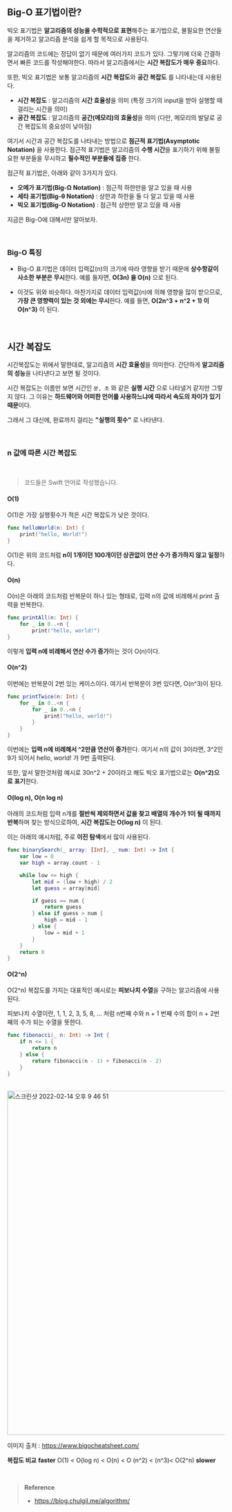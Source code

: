 ## Big-O 표기법이란?

빅오 표기법은 **알고리즘의 성능을 수학적으로 표현**해주는 표기법으로, 불필요한 연산들을 제거하고 알고리즘 분석을 쉽게 할 목적으로 사용된다. 

알고리즘의 코드에는 정답이 없기 때문에 여러가지 코드가 있다. 그렇기에 더욱 간결하면서 빠른 코드를 작성해야한다. 따라서 알고리즘에서는 **시간 복잡도가 매우 중요**하다.

또한, 빅오 표기법은 보통 알고리즘의 **시간 복잡도**와 **공간 복잡도** 를 나타내는데 사용된다.

- **시간 복잡도** : 알고리즘의 **시간 효율성**을 의미 (특정 크기의 input을 받아 실행할 때 걸리는 시간을 의미)
- **공간 복잡도** : 알고리즘의 **공간(메모리)의 효율성**을 의미 (다만, 메모리의 발달로 공간 복잡도의 중요성이 낮아짐)

여기서 시간과 공간 복잡도를 나타내는 방법으로 **점근적 표기법(Asymptotic Notation)** 을 사용한다. 점근적 표기법은 알고리즘의 **수행 시간**을 표기하기 위해 불필요한 부분들을 무시하고 **필수적인 부분들에 집중** 한다.

점근적 표기법은, 아래와 같이 3가지가 있다.
- **오메가 표기법(Big-Ω Notation)** : 점근적 하한만을 알고 있을 때 사용 
- **세타 표기법(Big-θ Notation)** : 상한과 하한을 둘 다 알고 있을 때 사용
- **빅오 표기법(Big-O Notation)** : 점근적 상한만 알고 있을 때 사용

지금은 Big-O에 대해서만 알아보자.

<br>

### Big-O 특징

- Big-O 표기법은 데이터 입력값(n)의 크기에 따라 영향을 받기 때문에 **상수항같이 사소한 부분은 무시**한다. 예를 들자면, **O(3n) 을 O(n)** 으로 된다.

-  이것도 위와 비슷하다. 마찬가지로 데이터 입력값(n)에 의해 영향을 많이 받으므로, **가장 큰 영향력이 있는 것 외에는 무시**한다. 예를 들면, **O(2n^3 + n^2 + 1) 이 O(n^3)** 이 된다.

<br>

## 시간 복잡도

시간복잡도는 위에서 말한대로, 알고리즘의 **시간 효율성**을 의미한다. 간단하게 **알고리즘의 성능**을 나타낸다고 보면 될 것이다.

시간 복잡도는 이름만 보면 시간인 `분, 초` 와 같은 **실행 시간** 으로 나타낼거 같지만 그렇지 않다. 그 이유는 **하드웨어와 어떠한 언어를 사용하느냐에 따라서 속도의 차이가 있기 때문**이다. 

그래서 그 대신에, 완료까지 걸리는 **"실행의 횟수"** 로 나타낸다.

<br>

### n 값에 따른 시간 복잡도

<br>

> 코드들은 Swift 언어로 작성했습니다.

#### **O(1)**

O(1)은 가장 실행횟수가 적은 시간 복잡도가 낮은 것이다. 

```swift
func helloWorld(n: Int) {
    print("hello, World!")
}
```

O(1)은 위의 코드처럼 **n이 1개이던 100개이던 상관없이 연산 수가 증가하지 않고 일정**하다.


#### **O(n)**

O(n)은 아래의 코드처럼 반복문이 하나 있는 형태로, 입력 n의 값에 비례해서 print 출력을 반복한다.

```swift
func printAll(n: Int) {
    for _ in 0..<n {
        print("hello, world!")
}
```

이렇게 **입력 n에 비례해서 연산 수가 증가**하는 것이 O(n)이다.


#### **O(n^2)**

이번에는 반복문이 2번 있는 케이스이다. 여기서 반복문이 3번 있다면, O(n^3)이 된다.

```swift
func printTwice(n: Int) {
    for _ in 0..<n {
        for _ in 0..<n {
            print("hello, world!")
        }
    }
}
```

이번에는 **입력 n에 비례해서 ^2만큼 연산이 증가**한다. 여기서 n의 값이 3이라면, 3^2인 9가 되어서 hello, world! 가 9번 출력된다.

또한, 앞서 말한것처럼 예시로 30n^2 + 20이라고 해도 빅오 표기법으로는 **O(n^2)으로 표기**한다.

#### **O(log n), O(n log n)**

아래의 코드처럼 입력 n개를 **절반씩 제외하면서 값을 찾고 배열의 개수가 1이 될 때까지 반복**하며 찾는 방식으로하여, **시간 복잡도는 O(log n)** 이 된다.

이는 아래의 예시처럼, 주로 **이진 탐색**에서 많이 사용된다.

```swift
func binarySearch(_ array: [Int], _ num: Int) -> Int {
    var low = 0
    var high = array.count - 1

    while low <= high {
        let mid = (low + high) / 2
        let guess = array[mid]

        if guess == num {
            return guess
        } else if guess > num {
            high = mid - 1
        } else {
            low = mid + 1
        }
    }
    return 0
}
```

#### **O(2^n)**

O(2^n) 복잡도를 가지는 대표적인 예시로는 **피보나치 수열**을 구하는 알고리즘에 사용된다. 

피보나치 수열이란, 1, 1, 2, 3, 5, 8, ... 처럼 n번째 수와 n + 1 번째 수의 합이 n + 2번째의 수가 되는 수열을 뜻한다. 

```swift
func fibonacci(_ n: Int) -> Int {
    if n <= 1 {
        return n
    } else {
        return fibonacci(n - 1) + fibonacci(n - 2)
    }
}
```

<br>

<img width="797" alt="스크린샷 2022-02-14 오후 9 46 51" src="https://user-images.githubusercontent.com/59376200/153866863-11a19495-0cc0-49a5-89fa-f46129ea77a9.png">

이미지 출처 : https://www.bigocheatsheet.com/

**복잡도 비교**
**faster**  O(1) < O(log n) < O(n) < O (n^2) < (n^3)< O(2^n)  **slower**

<br>

> **Reference**
> - https://blog.chulgil.me/algorithm/
